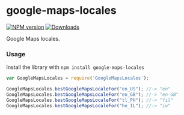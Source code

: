 # google-maps-locales

[![NPM version][npm-image]][npm-url] [![Downloads][downloads-image]][npm-url]

Google Maps locales.

### Usage
Install the library with `npm install google-maps-locales`

```javascript
var GoogleMapsLocales = require('GoogleMapsLocales');

GoogleMapsLocales.bestGoogleMapsLocaleFor("en_US"); //-> "en"
GoogleMapsLocales.bestGoogleMapsLocaleFor("en_GB"); //-> "en-GB"
GoogleMapsLocales.bestGoogleMapsLocaleFor("tl_PH"); //-> "fil"
GoogleMapsLocales.bestGoogleMapsLocaleFor("he_IL"); //-> "iw"
```

[downloads-image]: https://img.shields.io/npm/dm/google-maps-locales.svg

[npm-url]: https://npmjs.org/package/google-maps-locales
[npm-image]: https://img.shields.io/npm/v/google-maps-locales.svg

